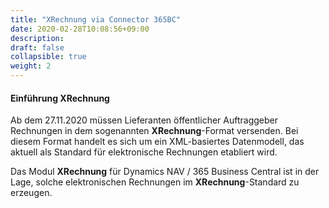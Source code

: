 ```yaml
---
title: "XRechnung via Connector 365BC"
date: 2020-02-28T10:08:56+09:00
description: 
draft: false
collapsible: true
weight: 2
---
```


#### Einführung XRechnung

Ab dem 27.11.2020 müssen Lieferanten öffentlicher Auftraggeber Rechnungen in dem sogenannten **XRechnung**-Format versenden. Bei diesem Format handelt es sich um ein XML-basiertes Datenmodell, das aktuell als Standard für elektronische Rechnungen etabliert wird.

Das Modul **XRechnung** für Dynamics NAV / 365 Business Central ist in der Lage, solche elektronischen Rechnungen im **XRechnung**-Standard zu erzeugen.
